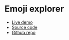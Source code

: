 # Emoji explorer

- [Live demo](https://js-emoji-animation.rolandjlevy.repl.co/)
- [Source code](https://replit.com/@RolandJLevy/js-emoji-animation)
- [Github repo](https://github.com/rolandjlevy/js-emoji-animation)